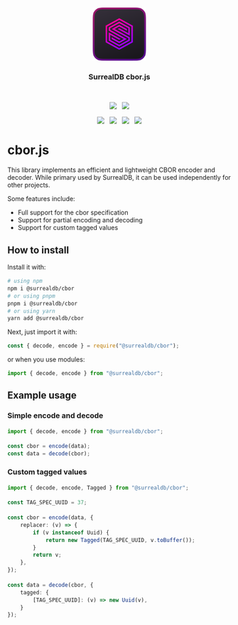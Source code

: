 <br>

<p align="center">
    <img width=120 src="https://raw.githubusercontent.com/surrealdb/icons/main/surreal.svg" />
</p>

<h3 align="center">SurrealDB cbor.js</h3>

<br>

<p align="center">
    <a href="https://github.com/surrealdb/cbor.js"><img src="https://img.shields.io/badge/status-beta-ff00bb.svg?style=flat-square"></a>
    &nbsp;
    <a href="https://www.npmjs.com/package/@surrealdb/cbor"><img src="https://img.shields.io/npm/v/%40surrealdb%2Fcbor?style=flat-square"></a>
</p>

<p align="center">
    <a href="https://surrealdb.com/discord"><img src="https://img.shields.io/discord/902568124350599239?label=discord&style=flat-square&color=5a66f6"></a>
    &nbsp;
    <a href="https://twitter.com/surrealdb"><img src="https://img.shields.io/badge/twitter-follow_us-1d9bf0.svg?style=flat-square"></a>
    &nbsp;
    <a href="https://www.linkedin.com/company/surrealdb/"><img src="https://img.shields.io/badge/linkedin-connect_with_us-0a66c2.svg?style=flat-square"></a>
    &nbsp;
    <a href="https://www.youtube.com/channel/UCjf2teVEuYVvvVC-gFZNq6w"><img src="https://img.shields.io/badge/youtube-subscribe-fc1c1c.svg?style=flat-square"></a>
</p>

# cbor.js

This library implements an efficient and lightweight CBOR encoder and decoder. While primary used by SurrealDB, it can be used independently for other projects.

Some features include:
- Full support for the cbor specification
- Support for partial encoding and decoding
- Support for custom tagged values

## How to install

Install it with:

```sh
# using npm
npm i @surrealdb/cbor
# or using pnpm
pnpm i @surrealdb/cbor
# or using yarn
yarn add @surrealdb/cbor
```

Next, just import it with:

```ts
const { decode, encode } = require("@surrealdb/cbor");
```

or when you use modules:

```ts
import { decode, encode } from "@surrealdb/cbor";
```

## Example usage

### Simple encode and decode
```ts
import { decode, encode } from "@surrealdb/cbor";

const cbor = encode(data);
const data = decode(cbor);
```

### Custom tagged values
```ts
import { decode, encode, Tagged } from "@surrealdb/cbor";

const TAG_SPEC_UUID = 37;

const cbor = encode(data, {
    replacer: (v) => {
		if (v instanceof Uuid) {
            return new Tagged(TAG_SPEC_UUID, v.toBuffer());
        }
		return v;
	},
});

const data = decode(cbor, {
	tagged: {
		[TAG_SPEC_UUID]: (v) => new Uuid(v),
	}
});
```